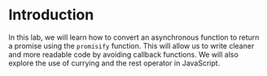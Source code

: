 # Introduction

In this lab, we will learn how to convert an asynchronous function to return a promise using the `promisify` function. This will allow us to write cleaner and more readable code by avoiding callback functions. We will also explore the use of currying and the rest operator in JavaScript.
